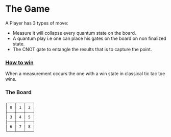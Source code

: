 # The Game

A Player has 3 types of move:

-   Measure it will collapse every quantum state on the board.
-   A quantum play i.e  one can place his gates on the board on non finalized state.
-   The CNOT gate to entangle the results that is to capture the point.

### <u>How to win</u>

When a measurement occurs the one with a win state in classical tic tac toe wins.

###  The Board

``` bash
┌───┬───┬───┐
│ 0 │ 1 │ 2 │
├───┼───┼───┤
│ 3 │ 4 │ 5 │
├───┼───┼───┤
│ 6 │ 7 │ 8 │
└───┴───┴───┘
```

